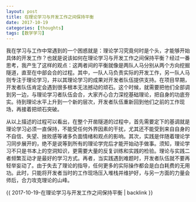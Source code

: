 ```yaml
---
layout: post
title: 在理论学习与开发工作之间保持平衡
date: 2017-10-19
categories: [thoughts]
tags: [数学学习]
---
```


我在学习与工作中常遇到的一个困惑就是：理论学习究竟何时是个头，才能够开始具体的开发工作？也就是说该如何在理论学习与开发工作之间保持平衡？经过一番思考，我产生了这样的观点：这两者间的平衡就像是两队人马分别从两个方向挖掘隧道，直至在中部会合的过程。其中，一队人马负责实际的开发工作，另一队人马则专注于理论学习，并以其理论学习的成果对开发者队伍提供支持。在项目早期，开发者队伍肯定会遇到很多根本无法撼动的顽石。这个时候，就需要把他们全部调到另一边，与理论学习者队伍会合，大家齐心合力深挖基础理论，把自身的功底夯实。待到理论水平上升到一个新的层次，开发者队伍重新回到他们之前的工作现场，再接着把顽石突破。

从以上描述的过程可以看出，在整个开凿隧道的过程中，首先需要定下的基调就是理论学习必须一直保持，不能受任何外界因素的干扰，尤其还不能受到来自自身的不自信、失望、挫败感等诸多负面情绪和观点的影响。其次，实践是伴随着理论学习同步展开的，绝不是说等到所有的理论学完后才能开始动手做事。须知，理论学习不只是书本上的空洞知识，更需要大量的反复训练和实践的检验。理论与实践二者频繁互动才是最好的学习方式。再者，当实践遇到难题时，开发者队伍就不要再轻举妄动了。由于失去了理论的指导，任何更多的实际操作都会是白白耗费的无用功。此时，只能将开发者当时的工作现场压入堆栈并维护好，与另一方面的力量会师后，合力攻克理论的山峰。

{{ 2017-10-19-在理论学习与开发工作之间保持平衡 | backlink }}
